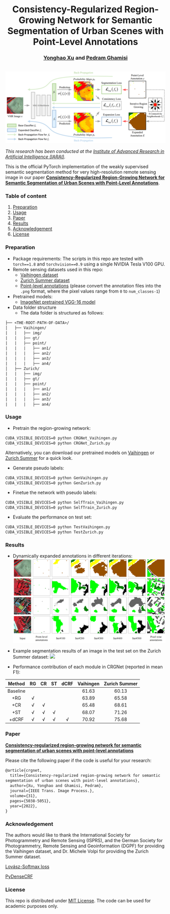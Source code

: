 <h1 align="center">Consistency-Regularized Region-Growing Network for Semantic Segmentation of Urban Scenes with Point-Level Annotations</h1>

<h3 align="center"> <a href="https://yonghaoxu.github.io/">Yonghao Xu</a> and <a href="http://pedram-ghamisi.com/">Pedram Ghamisi</a></h3>
<br
 
![](Figure/CRGNets.png)

*This research has been conducted at the [Institute of Advanced Research in Artificial Intelligence (IARAI)](https://www.iarai.ac.at/).*
    
This is the official PyTorch implementation of the weakly supervised semantic segmentation method for very high-resolution remote sensing image in our paper **[Consistency-Regularized Region-Growing Network for Semantic Segmentation of Urban Scenes with Point-Level Annotations](https://arxiv.org/abs/2202.03740)**.
    
### Table of content
 1. [Preparation](#preparation)
 2. [Usage](#usage)
 3. [Paper](#paper)
 4. [Results](#results)
 5. [Acknowledgement](#acknowledgement)
 6. [License](#license)

### Preparation
- Package requirements: The scripts in this repo are tested with `torch==1.8` and `torchvision==0.9` using a single NVIDIA Tesla V100 GPU.
- Remote sensing datasets used in this repo:
  - [Vaihingen dataset](http://www2.isprs.org/commissions/comm3/wg4/2d-sem-label-vaihingen.html)
  - [Zurich Summer dataset](https://zenodo.org/record/5914759)
  - [Point-level annotations](https://github.com/Hua-YS/Semantic-Segmentation-with-Sparse-Labels) (please convert the annotation files into the `.png` format, where the pixel values range from `0` to `num_classes-1`)
- Pretrained models:
  - [ImageNet pretrained VGG-16 model](https://drive.google.com/file/d/1PGuOb-ZIOc10aMGOxj5xFSubi8mkVXaq/view)
- Data folder structure
  - The data folder is structured as follows:

```
├── <THE-ROOT-PATH-OF-DATA>/
│   ├── Vaihingen/     
|   |   ├── img/
|   |   ├── gt/
|   |   ├── point/
|   |   |   ├── an1/
|   |   |   ├── an2/
|   |   |   ├── an3/
|   |   |   ├── an4/
│   ├── Zurich/    
|   |   ├── img/
|   |   ├── gt/
|   |   ├── point/
|   |   |   ├── an1/
|   |   |   ├── an2/
|   |   |   ├── an3/
|   |   |   ├── an4/

```

### Usage
- Pretrain the region-growing network:
```
CUDA_VISIBLE_DEVICES=0 python CRGNet_Vaihingen.py
CUDA_VISIBLE_DEVICES=0 python CRGNet_Zurich.py
```
Alternatively, you can download our pretrained models on [Vaihingen](https://drive.google.com/file/d/1hJSSe1fXcH57FcDELD58omcx2jrDYZr1/view?usp=sharing) or [Zurich Summer](https://drive.google.com/file/d/1xM8maq0_tMN0MLifFcJ7bAzaBzNZGC3j/view?usp=sharing) for a quick look.
- Generate pseudo labels:
```
CUDA_VISIBLE_DEVICES=0 python GenVaihingen.py
CUDA_VISIBLE_DEVICES=0 python GenZurich.py
```
- Finetue the network with pseudo labels:
```
CUDA_VISIBLE_DEVICES=0 python SelfTrain_Vaihingen.py
CUDA_VISIBLE_DEVICES=0 python SelfTrain_Zurich.py
```
- Evaluate the performance on test set:
```
CUDA_VISIBLE_DEVICES=0 python TestVaihingen.py 
CUDA_VISIBLE_DEVICES=0 python TestZurich.py 
```

### Results
- Dynamically expanded annotations in different iterations:
![](Figure/RegionGrowing.png)

- Example segmentation results of an image in the test set on the Zurich Summer dataset:
![](Figure/Result.png)

- Performance contribution of each module in CRGNet (reported in mean F1):

|  Method  | RG | CR | ST | dCRF | Vaihingen | Zurich Summer |
|:--------:|:--:|:--:|:--:|:----:|:---------:|:-------------:|
| Baseline |    |    |    |      |   61.63   |     60.13     |
|    +RG   |  √ |    |    |      |   63.89   |     65.58     |
|    +CR   |  √ |  √ |    |      |   65.48   |     68.61     |
|    +ST   |  √ |  √ |  √ |      |   68.07   |     71.26     |
|   +dCRF  |  √ |  √ |  √ |   √  |   70.92   |     75.68     |

### Paper
**[Consistency-regularized region-growing network for semantic segmentation of urban scenes with point-level annotations](https://arxiv.org/abs/2202.03740)**

Please cite the following paper if the code is useful for your research:

```
@article{crgnet,
  title={Consistency-regularized region-growing network for semantic segmentation of urban scenes with point-level annotations}, 
  author={Xu, Yonghao and Ghamisi, Pedram},
  journal={IEEE Trans. Image Process.},  
  volume={31},
  pages={5038-5051},
  year={2022},
}
```

### Acknowledgement
The authors would like to thank the International Society for Photogrammetry and Remote Sensing (ISPRS), and the German Society for Photogrammetry, Remote Sensing and Geoinformation (DGPF) for providing the Vaihingen dataset, and Dr. Michele Volpi for providing the Zurich Summer dataset.

[Lovász-Softmax loss](https://github.com/bermanmaxim/LovaszSoftmax)

[PyDenseCRF](https://github.com/lucasb-eyer/pydensecrf)

### License
This repo is distributed under [MIT License](https://github.com/YonghaoXu/CRGNet/blob/main/LICENSE). The code can be used for academic purposes only.
